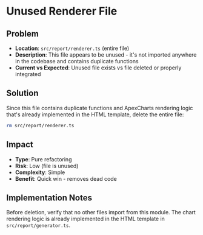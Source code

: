 # Unused Renderer File

## Problem
- **Location**: `src/report/renderer.ts` (entire file)
- **Description**: This file appears to be unused - it's not imported anywhere in the codebase and contains duplicate functions
- **Current vs Expected**: Unused file exists vs file deleted or properly integrated

## Solution
Since this file contains duplicate functions and ApexCharts rendering logic that's already implemented in the HTML template, delete the entire file:

```bash
rm src/report/renderer.ts
```

## Impact
- **Type**: Pure refactoring
- **Risk**: Low (file is unused)
- **Complexity**: Simple
- **Benefit**: Quick win - removes dead code

## Implementation Notes
Before deletion, verify that no other files import from this module. The chart rendering logic is already implemented in the HTML template in `src/report/generator.ts`.